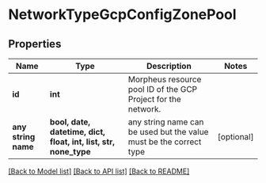 # NetworkTypeGcpConfigZonePool


## Properties
Name | Type | Description | Notes
------------ | ------------- | ------------- | -------------
**id** | **int** | Morpheus resource pool ID of the GCP Project for the network. | 
**any string name** | **bool, date, datetime, dict, float, int, list, str, none_type** | any string name can be used but the value must be the correct type | [optional]

[[Back to Model list]](../README.md#documentation-for-models) [[Back to API list]](../README.md#documentation-for-api-endpoints) [[Back to README]](../README.md)



